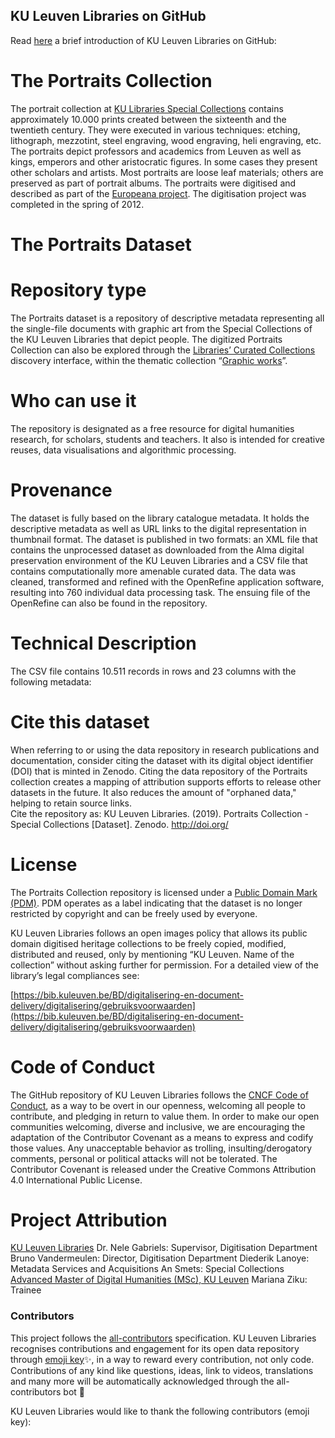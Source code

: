 
## KU Leuven Libraries on GitHub

Read [here](https://github.com/KU-Leuven-Libraries/Welcome-to-KU-Libraries-OpenGLAM/blob/master/README.md) a brief introduction of KU Leuven Libraries on GitHub:  

# The Portraits Collection

The portrait collection at [KU Libraries Special Collections](https://bib.kuleuven.be/bijzondere-collecties/english/home) contains approximately 10.000 prints created between the sixteenth and the twentieth century. They were executed in various techniques: etching, lithograph, mezzotint, steel engraving, wood engraving, heli engraving, etc. The portraits depict professors and academics from Leuven as well as kings, emperors and other aristocratic figures. In some cases they present other scholars and artists. Most portraits are loose leaf materials; others are preserved as part of portrait albums. The portraits were digitised and described as part of the [Europeana project](https://www.europeana.eu/portal/en). The digitisation project was completed in the spring of 2012.

  
 
    
# The Portraits Dataset

# Repository type  
The Portraits dataset is a repository of descriptive metadata representing all the single-file documents with graphic art from the Special Collections of the KU Leuven Libraries that depict people. The digitized Portraits Collection can also be explored through the [Libraries’ Curated Collections](https://limo.libis.be/primo-explore/collectionDiscovery?vid=KULeuven&collectionId=81386064490001488&lang=en_US) discovery interface, within the thematic collection “[Graphic works](https://limo.libis.be/primo-explore/collectionDiscovery?vid=KULeuven&collectionId=81411248760001488&lang=en_US&query=any,contains,portraits)”.  
  
# Who can use it  
The repository is designated as a free resource for digital humanities research, for scholars, students and teachers. It also is intended for creative reuses, data visualisations and algorithmic processing.  
  
# Provenance  
The dataset is fully based on the library catalogue metadata. It holds the descriptive metadata as well as URL links to the digital representation in thumbnail format. The dataset is published in two formats: an XML file that contains the unprocessed dataset as downloaded from the Alma digital preservation environment of the KU Leuven Libraries and a CSV file that contains computationally more amenable curated data. The data was cleaned, transformed and refined with the OpenRefine application software, resulting into 760 individual data processing task. The ensuing file of the OpenRefine can also be found in the repository.

  

# Technical Description

The CSV file contains 10.511 records in rows and 23 columns with the following metadata:



# Cite this dataset

When referring to or using the data repository in research publications and documentation, consider citing the dataset with its digital object identifier (DOI) that is minted in Zenodo. Citing the data repository of the Portraits collection creates a mapping of attribution supports efforts to release other datasets in the future. It also reduces the amount of "orphaned data," helping to retain source links.  
Cite the repository as: KU Leuven Libraries. (2019). Portraits Collection - Special Collections [Dataset]. Zenodo. http://doi.org/

  

# License

The Portraits Collection repository is licensed under a [Public Domain Mark (PDM)](https://creativecommons.org/share-your-work/public-domain/pdm/). PDM operates as a label indicating that the dataset is no longer restricted by copyright and can be freely used by everyone.

KU Leuven Libraries follows an open images policy that allows its public domain digitised heritage collections to be freely copied, modified, distributed and reused, only by mentioning “KU Leuven. Name of the collection” without asking further for permission. For a detailed view of the library’s legal compliances see:

[https://bib.kuleuven.be/BD/digitalisering-en-document-delivery/digitalisering/gebruiksvoorwaarden](https://bib.kuleuven.be/BD/digitalisering-en-document-delivery/digitalisering/gebruiksvoorwaarden)

  

# Code of Conduct

The GitHub repository of KU Leuven Libraries follows the [CNCF Code of Conduct](https://github.com/cncf/foundation/blob/master/code-of-conduct.md), as a way to be overt in our openness, welcoming all people to contribute, and pledging in return to value them. In order to make our open communities welcoming, diverse and inclusive, we are encouraging the adaptation of the Contributor Covenant as a means to express and codify those values. Any unacceptable behavior as trolling, insulting/derogatory comments, personal or political attacks will not be tolerated. The Contributor Covenant is released under the Creative Commons Attribution 4.0 International Public License.

  

# Project Attribution

[KU Leuven Libraries](https://bib.kuleuven.be/english)
Dr. Nele Gabriels: Supervisor, Digitisation Department
Bruno Vandermeulen: Director, Digitisation Department
Diederik Lanoye: Metadata Services and Acquisitions
An Smets: Special Collections
[Advanced Master of Digital Humanities (MSc), KU Leuven](https://set.kuleuven.be/onderwijs/mdh)
Mariana Ziku: Trainee

  
  
### Contributors

This project follows the [all-contributors](https://allcontributors.org) specification. KU Leuven Libraries recognises contributions and engagement for its open data repository through [emoji key](https://allcontributors.org/docs/en/emoji-key)✨, in a way to reward every contribution, not only code. Contributions of any kind like questions, ideas, link to videos, translations and many more will be automatically acknowledged through the all-contributors bot 🤖

KU Leuven Libraries would like to thank the following contributors (emoji key):
